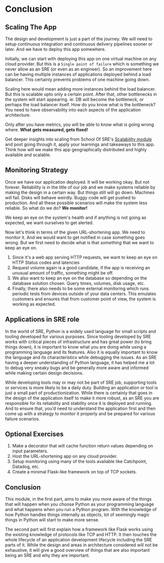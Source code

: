 # Conclusion

## Scaling The App

The design and development is just a part of the journey. We will need to setup continuous integration and continuous delivery pipelines sooner or later. And we have to deploy this app somewhere.

Initially, we can start with deploying this app on one virtual machine on any cloud provider. But this is a `Single point of failure` which is something we never allow as an SRE (or even as an engineer). So an improvement here can be having multiple instances of applications deployed behind a load balancer. This certainly prevents problems of one machine going down.

Scaling here would mean adding more instances behind the load balancer. But this is scalable upto only a certain point. After that, other bottlenecks in the system will start appearing. ie: DB will become the bottleneck, or perhaps the load balancer itself. How do you know what is the bottleneck? You need to have observability into each aspects of the application architecture.

Only after you have metrics, you will be able to know what is going wrong where. **What gets measured, gets fixed!**

Get deeper insights into scaling from School Of SRE's [Scalability module](../systems_design/scalability.md) and post going through it, apply your learnings and takeaways to this app. Think how will we make this app geographically distributed and highly available and scalable.

## Monitoring Strategy

Once we have our application deployed. It will be working okay. But not forever. Reliability is in the title of our job and we make systems reliable by making the design in a certain way. But things still will go down. Machines will fail. Disks will behave weirdly. Buggy code will get pushed to production. And all these possible scenarios will make the system less reliable. So what do we do? **We monitor!**

We keep an eye on the system's health and if anything is not going as expected, we want ourselves to get alerted.

Now let's think in terms of the given URL-shortening app. We need to monitor it. And we would want to get notified in case something goes wrong. But we first need to decide what is that _something_ that we want to keep an eye on.

1. Since it's a web app serving HTTP requests, we want to keep an eye on HTTP Status codes and latencies
2. Request volume again is a good candidate, if the app is receiving an unusual amount of traffic, something might be off.
3. We also want to keep an eye on the database so depending on the database solution chosen. Query times, volumes, disk usage, etc.
4. Finally, there also needs to be some external monitoring which runs periodic tests from devices outside of your data centers. This emulates customers and ensures that from customer point of view, the system is working as expected.

## Applications in SRE role

In the world of SRE, Python is a widely used language for small scripts and tooling developed for various purposes. Since tooling developed by SRE works with critical pieces of infrastructure and has great power (to bring things down), it is important to know what you are doing while using a programming language and its features. Also it is equally important to know the language and its characteristics while debugging the issues. As an SRE having a deeper understanding of Python language, it has helped me a lot to debug very sneaky bugs and be generally more aware and informed while making certain design decisions.

While developing tools may or may not be part of SRE job, supporting tools or services is more likely to be a daily duty. Building an application or tool is just a small part of productionization. While there is certainly that goes in the design of the application itself to make it more robust, as an SRE you are responsible for its reliability and stability once it is deployed and running. And to ensure that, you’d need to understand the application first and then come up with a strategy to monitor it properly and be prepared for various failure scenarios.

## Optional Exercises

1. Make a decorator that will cache function return values depending on input parameters.
2. Host the URL-shortening app on any cloud provider.
3. Setup monitoring using many of the tools available like Catchpoint, Datadog, etc.
4. Create a minimal Flask-like framework on top of TCP sockets.

## Conclusion

This module, in the first part, aims to make you more aware of the things that will happen when you choose Python as your programming language and what happens when you run a Python program. With the knowledge of how Python handles things internally as objects, lot of seemingly magic things in Python will start to make more sense.

The second part will first explain how a framework like Flask works using the existing knowledge of protocols like TCP and HTTP. It then touches the whole lifecycle of an application development lifecycle including the SRE parts of it. While the design and areas in architecture considered will not be exhaustive, it will give a good overview of things that are also important being an SRE and why they are important.
